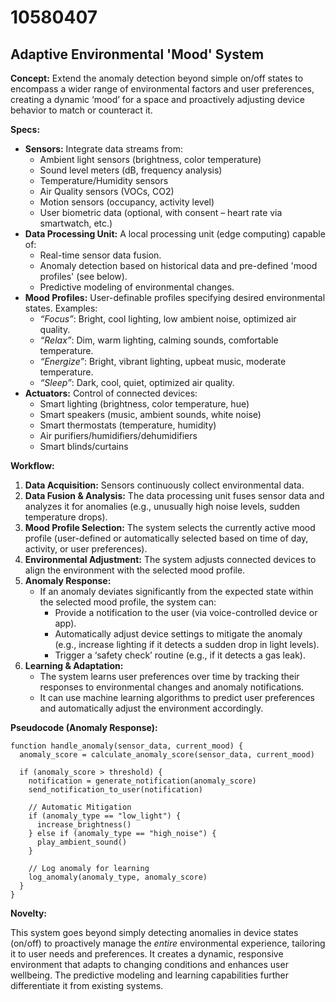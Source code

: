# 10580407

## Adaptive Environmental 'Mood' System

**Concept:** Extend the anomaly detection beyond simple on/off states to encompass a wider range of environmental factors and user preferences, creating a dynamic ‘mood’ for a space and proactively adjusting device behavior to match or counteract it.

**Specs:**

*   **Sensors:** Integrate data streams from:
    *   Ambient light sensors (brightness, color temperature)
    *   Sound level meters (dB, frequency analysis)
    *   Temperature/Humidity sensors
    *   Air Quality sensors (VOCs, CO2)
    *   Motion sensors (occupancy, activity level)
    *   User biometric data (optional, with consent – heart rate via smartwatch, etc.)
*   **Data Processing Unit:** A local processing unit (edge computing) capable of:
    *   Real-time sensor data fusion.
    *   Anomaly detection based on historical data and pre-defined 'mood profiles' (see below).
    *   Predictive modeling of environmental changes.
*   **Mood Profiles:** User-definable profiles specifying desired environmental states. Examples:
    *   *“Focus”*: Bright, cool lighting, low ambient noise, optimized air quality.
    *   *“Relax”*: Dim, warm lighting, calming sounds, comfortable temperature.
    *   *“Energize”*: Bright, vibrant lighting, upbeat music, moderate temperature.
    *   *“Sleep”*: Dark, cool, quiet, optimized air quality.
*   **Actuators:** Control of connected devices:
    *   Smart lighting (brightness, color temperature, hue)
    *   Smart speakers (music, ambient sounds, white noise)
    *   Smart thermostats (temperature, humidity)
    *   Air purifiers/humidifiers/dehumidifiers
    *   Smart blinds/curtains

**Workflow:**

1.  **Data Acquisition:** Sensors continuously collect environmental data.
2.  **Data Fusion & Analysis:** The data processing unit fuses sensor data and analyzes it for anomalies (e.g., unusually high noise levels, sudden temperature drops).
3.  **Mood Profile Selection:** The system selects the currently active mood profile (user-defined or automatically selected based on time of day, activity, or user preferences).
4.  **Environmental Adjustment:** The system adjusts connected devices to align the environment with the selected mood profile.
5.  **Anomaly Response:**
    *   If an anomaly deviates significantly from the expected state within the selected mood profile, the system can:
        *   Provide a notification to the user (via voice-controlled device or app).
        *   Automatically adjust device settings to mitigate the anomaly (e.g., increase lighting if it detects a sudden drop in light levels).
        *   Trigger a ‘safety check’ routine (e.g., if it detects a gas leak).
6.  **Learning & Adaptation:**
    *   The system learns user preferences over time by tracking their responses to environmental changes and anomaly notifications.
    *   It can use machine learning algorithms to predict user preferences and automatically adjust the environment accordingly.

**Pseudocode (Anomaly Response):**

```
function handle_anomaly(sensor_data, current_mood) {
  anomaly_score = calculate_anomaly_score(sensor_data, current_mood)

  if (anomaly_score > threshold) {
    notification = generate_notification(anomaly_score)
    send_notification_to_user(notification)

    // Automatic Mitigation
    if (anomaly_type == "low_light") {
      increase_brightness()
    } else if (anomaly_type == "high_noise") {
      play_ambient_sound()
    }

    // Log anomaly for learning
    log_anomaly(anomaly_type, anomaly_score)
  }
}
```

**Novelty:**

This system goes beyond simply detecting anomalies in device states (on/off) to proactively manage the *entire* environmental experience, tailoring it to user needs and preferences. It creates a dynamic, responsive environment that adapts to changing conditions and enhances user wellbeing. The predictive modeling and learning capabilities further differentiate it from existing systems.